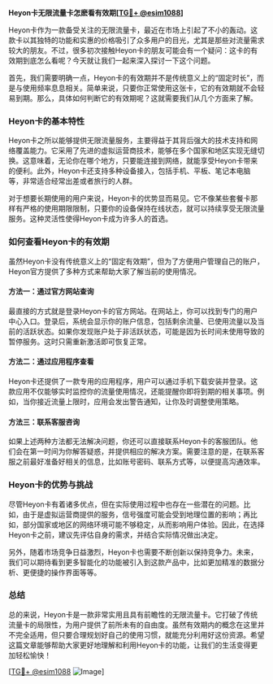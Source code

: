 **Heyon卡无限流量卡怎麽看有效期[[TG💪+ @esim1088](https://t.me/s/esim1088)]**

Heyon卡作为一款备受关注的无限流量卡，最近在市场上引起了不小的轰动。这款卡以其独特的功能和实惠的价格吸引了众多用户的目光，尤其是那些对流量需求较大的朋友。不过，很多初次接触Heyon卡的朋友可能会有一个疑问：这卡的有效期到底怎么看呢？今天就让我们一起来深入探讨一下这个问题。

首先，我们需要明确一点，Heyon卡的有效期并不是传统意义上的“固定时长”，而是与使用频率息息相关。简单来说，只要你正常使用这张卡，它的有效期就不会轻易到期。那么，具体如何判断它的有效期呢？这就需要我们从几个方面来了解。

### Heyon卡的基本特性

Heyon卡之所以能够提供无限流量服务，主要得益于其背后强大的技术支持和网络覆盖能力。它采用了先进的虚拟运营商技术，能够在多个国家和地区实现无缝切换。这意味着，无论你在哪个地方，只要能连接到网络，就能享受Heyon卡带来的便利。此外，Heyon卡还支持多种设备接入，包括手机、平板、笔记本电脑等，非常适合经常出差或者旅行的人群。

对于想要长期使用的用户来说，Heyon卡的优势显而易见。它不像某些套餐卡那样有严格的使用期限限制，只要你的设备保持在线状态，就可以持续享受无限流量服务。这种灵活性使得Heyon卡成为许多人的首选。

### 如何查看Heyon卡的有效期

虽然Heyon卡没有传统意义上的“固定有效期”，但为了方便用户管理自己的账户，Heyon官方提供了多种方式来帮助大家了解当前的使用情况。

#### 方法一：通过官方网站查询

最直接的方式就是登录Heyon卡的官方网站。在网站上，你可以找到专门的用户中心入口。登录后，系统会显示你的账户信息，包括剩余流量、已使用流量以及当前的活跃状态。如果你发现账户处于非活跃状态，可能是因为长时间未使用导致的暂停服务。这时只需重新激活即可恢复正常。

#### 方法二：通过应用程序查看

Heyon卡还提供了一款专用的应用程序，用户可以通过手机下载安装并登录。这款应用不仅能够实时监控你的流量使用情况，还能提醒你即将到期的相关事项。例如，当你接近流量上限时，应用会发出警告通知，让你及时调整使用策略。

#### 方法三：联系客服咨询

如果上述两种方法都无法解决问题，你还可以直接联系Heyon卡的客服团队。他们会在第一时间为你解答疑惑，并提供相应的解决方案。需要注意的是，在联系客服之前最好准备好相关的信息，比如账号密码、联系方式等，以便提高沟通效率。

### Heyon卡的优势与挑战

尽管Heyon卡有着诸多优点，但在实际使用过程中也存在一些潜在的问题。比如，由于是虚拟运营商提供的服务，信号强度可能会受到地理位置的影响；再比如，部分国家或地区的网络环境可能不够稳定，从而影响用户体验。因此，在选择Heyon卡之前，建议先评估自身的需求，并结合实际情况做出决定。

另外，随着市场竞争日益激烈，Heyon卡也需要不断创新以保持竞争力。未来，我们可以期待看到更多智能化的功能被引入到这款产品中，比如更加精准的数据分析、更便捷的操作界面等等。

### 总结

总的来说，Heyon卡是一款非常实用且具有前瞻性的无限流量卡。它打破了传统流量卡的局限性，为用户提供了前所未有的自由度。虽然有效期内的概念在这里并不完全适用，但只要合理规划好自己的使用习惯，就能充分利用好这份资源。希望这篇文章能够帮助大家更好地理解和利用Heyon卡的功能，让我们的生活变得更加轻松愉快！

[[TG💪+ @esim1088](https://t.me/s/esim1088) ![Image](https://i.postimg.cc/4NQfJmqS/Snipaste-2025-05-13-00-14-12.png)]